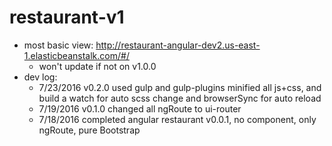 # restaurant-v1
- most basic view: http://restaurant-angular-dev2.us-east-1.elasticbeanstalk.com/#/
    - won't update if not on v1.0.0
- dev log:
    - 7/23/2016 v0.2.0 used gulp and gulp-plugins minified all js+css, and build a watch for auto scss change and browserSync for auto reload
    - 7/19/2016 v0.1.0 changed all ngRoute to ui-router
    - 7/18/2016 completed angular restaurant v0.0.1, no component, only ngRoute, pure Bootstrap